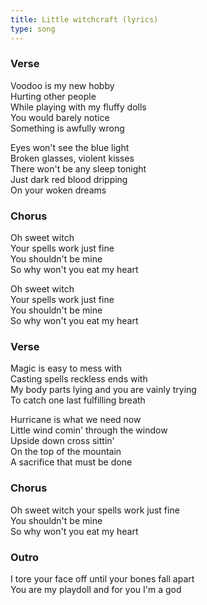 ```yaml
---
title: Little witchcraft (lyrics)
type: song
---
```


### Verse

Voodoo is my new hobby  
Hurting other people  
While playing with my fluffy dolls  
You would barely notice  
Something is awfully wrong  
  
Eyes won't see the blue light  
Broken glasses, violent kisses  
There won't be any sleep tonight  
Just dark red blood dripping  
On your woken dreams  
  
### Chorus

Oh sweet witch  
Your spells work just fine  
You shouldn't be mine  
So why won't you eat my heart  
  
Oh sweet witch  
Your spells work just fine  
You shouldn't be mine  
So why won't you eat my heart  

### Verse

Magic is easy to mess with  
Casting spells reckless ends with  
My body parts lying and you are vainly trying  
To catch one last fulfilling breath  
  
Hurricane is what we need now  
Little wind comin' through the window  
Upside down cross sittin'  
On the top of the mountain  
A sacrifice that must be done  

### Chorus

Oh sweet witch your spells work just fine  
You shouldn't be mine  
So why won't you eat my heart  


### Outro
I tore your face off until your bones fall apart  
You are my playdoll and for you I'm a god  

